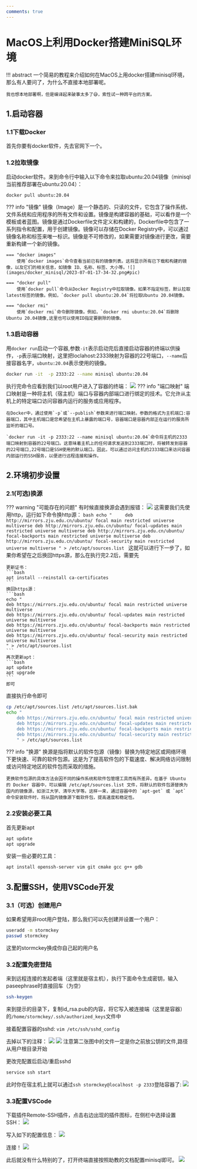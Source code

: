 ```yaml
---
comments: true
---
```


# MacOS上利用Docker搭建MiniSQL环境

!!! abstract 
    一个简易的教程来介绍如何在MacOS上用docker搭建minisql环境，那么有人要问了，为什么不直接本地部署呢。
    
    我也想本地部署啊，但是编译起来破事太多了😅，索性试一种跨平台的方案。

## 1.启动容器

### 1.1下载Docker
首先你要有docker软件，先去官网下一个。

### 1.2拉取镜像
启动docker软件。来到命令行中输入以下命令来拉取ubuntu:20.04镜像（minisql当前推荐部署在ubuntu:20.04）：
```bash
docker pull ubuntu:20.04
```
??? info "镜像"
    镜像（Image）是一个静态的、只读的文件，它包含了操作系统、文件系统和应用程序的所有文件和设置。镜像是构建容器的基础，可以看作是一个模板或者蓝图。镜像是通过Dockerfile文件定义和构建的，Dockerfile中包含了一系列指令和配置，用于创建镜像。镜像可以存储在Docker Registry中，可以通过镜像名称和标签来唯一标识。镜像是不可修改的，如果需要对镜像进行更改，需要重新构建一个新的镜像。

    === "docker images"
        使用`docker images`命令查看当前已有的镜像列表。这将显示所有已下载和构建的镜像，以及它们的相关信息，如镜像 ID、名称、标签、大小等。![](images/docker_minisql/2023-07-01-17-34-32.png#pic)

    === "docker pull"
        使用`docker pull`命令从Docker Registry中拉取镜像。如果不指定标签，默认拉取latest标签的镜像。例如，`docker pull ubuntu:20.04`将拉取Ubuntu 20.04镜像。    

    === "docker rmi"
        使用`docker rmi`命令删除镜像。例如，`docker rmi ubuntu:20.04`将删除Ubuntu 20.04镜像,这里也可以使用ID指定要删除的镜像。

### 1.3启动容器
用`docker run`启动一个容器,参数`-it`表示启动完后直接启动容器的终端以供操作，`-p`表示端口映射，这里把loclahost:2333映射为容器的22号端口，`--name`后接容器名字，`ubuntu:20.04`表示使用的镜像。
```bash
docker run -it  -p 2333:22 --name minisql ubuntu:20.04
```
执行完命令应看到我们以root用户进入了容器的终端：
![](images/docker_minisql/2023-07-01-19-33-57.png#pic)
??? info "端口映射"
    端口映射是一种将主机（宿主机）端口与容器内部端口进行绑定的技术。它允许从主机上的特定端口访问容器内运行的服务或应用程序。

    在Docker中，通过使用`-p`或`--publish`参数来进行端口映射。参数的格式为主机端口:容器端口，其中主机端口是您希望在主机上暴露的端口号，容器端口是容器内部正在运行的服务所监听的端口号。

    `docker run -it -p 2333:22 --name minisql ubuntu:20.04`命令将主机的2333端口映射到容器的22号端口。这意味着主机上的任何请求发送到2333端口时，将被转发到容器的22号端口,22号端口是SSH使用的默认端口。因此，可以通过访问主机的2333端口来访问容器内部运行的SSH服务，以便进行远程连接和操作。

## 2.环境初步设置

### 2.1(可选)换源
??? warning "可能存在的问题"
    有时候直接换源会遇到报错：
    ![](images/docker_minisql/2023-07-01-19-42-06.png#pic)
    这需要我们先使用http，运行如下命令换http源：
    ```bash
    echo "    
    deb http://mirrors.zju.edu.cn/ubuntu/ focal main restricted universe multiverse
    deb http://mirrors.zju.edu.cn/ubuntu/ focal-updates main restricted universe multiverse
    deb http://mirrors.zju.edu.cn/ubuntu/ focal-backports main restricted universe multiverse
    deb http://mirrors.zju.edu.cn/ubuntu/ focal-security main restricted universe multiverse
    " > /etc/apt/sources.list
    ```
    这就可以进行下一步了，如果你希望在之后换回https源，那么在执行完2.2后，需要先

    更新证书：
    ```bash
    apt install --reinstall ca-certificates
    ```
    换回https源：
    ```bash
    echo "
    deb https://mirrors.zju.edu.cn/ubuntu/ focal main restricted universe multiverse
    deb https://mirrors.zju.edu.cn/ubuntu/ focal-updates main restricted universe multiverse
    deb https://mirrors.zju.edu.cn/ubuntu/ focal-backports main restricted universe multiverse
    deb https://mirrors.zju.edu.cn/ubuntu/ focal-security main restricted universe multiverse
    " > /etc/apt/sources.list
    ```
    再次更新apt：
    ```bash
    apt update
    apt upgrade
    ```
    即可
直接执行命令即可
```bash
cp /etc/apt/sources.list /etc/apt/sources.list.bak
echo "    
    deb https://mirrors.zju.edu.cn/ubuntu/ focal main restricted universe multiverse
    deb https://mirrors.zju.edu.cn/ubuntu/ focal-updates main restricted universe multiverse
    deb https://mirrors.zju.edu.cn/ubuntu/ focal-backports main restricted universe multiverse
    deb https://mirrors.zju.edu.cn/ubuntu/ focal-security main restricted universe multiverse
    " > /etc/apt/sources.list
```
??? info "换源"
    换源是指将默认的软件包源（镜像）替换为特定地区或网络环境下更快速、可靠的软件包源。这是为了提高软件包的下载速度、解决网络访问限制或访问特定地区的软件包而采取的措施。

    更换软件包源的具体方法会因不同的操作系统和软件包管理工具而有所差异。在基于 Ubuntu 的 Docker 容器中，可以编辑 /etc/apt/sources.list 文件，将默认的软件包源替换为国内的镜像源，如浙江大学、清华大学等。这样一来，通过容器中的 `apt-get` 或 `apt` 命令安装软件时，将从国内镜像源下载软件包，提高速度和稳定性。

### 2.2安装必要工具
首先更新apt
```bash
apt update
apt upgrade
```

安装一些必要的工具：
```bash
apt install openssh-server vim git cmake gcc g++ gdb
```

## 3.配置SSH，使用VSCode开发

### 3.1（可选）创建用户

如果希望用非root用户登陆，那么我们可以先创建并设置一个用户：
```bash
useradd -m stormckey
passwd stormckey
```
这里的stormckey换成你自己起的用户名

### 3.2配置免密登陆
来到远程连接的发起者端（这里就是宿主机），执行下面命令生成密钥，输入paseephrase时直接回车（为空）
```bash
ssh-keygen
```
来到提示的目录下，复制id_rsa.pub的内容，将它写入被连接端（这里是容器）的`/home/stormckey/.ssh/authorized_keys`文件中

接着配置容器的sshd:
`vim /etc/ssh/sshd_config`

去掉以下的注释：
![](images/docker_minisql/2023-07-01-20-23-02.png#pic)
![](images/docker_minisql/2023-07-01-20-23-44.png#pic)
注意第二张图中的文件一定是你之前放公钥的文件,路径从用户根目录开始

更改完配置后启动/重启sshd
```bash
service ssh start
```

此时你在宿主机上就可以通过`ssh stormckey@localhost -p 2333`登陆容器了:
![](images/docker_minisql/2023-07-01-20-42-07.png#pic)

### 3.3配置VSCode

下载插件Remote-SSH插件，点击右边出现的插件图标，在侧栏中选择设置SSH：
![](images/docker_minisql/2023-07-01-20-43-59.png#pic)

写入如下的配置信息：
![](images/docker_minisql/2023-07-01-20-44-56.png#pic)

连接！
![](images/docker_minisql/2023-07-01-20-45-37.png#pic)

此后就没有什么特别的了，打开终端直接按照助教的文档配置minisql即可。
![](images/docker_minisql/2023-07-01-20-52-01.png#pic)





